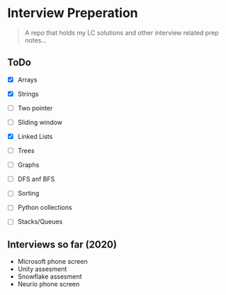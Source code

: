 # Interview Preperation
> A repo that holds my LC solutions and other interview related prep notes...

## ToDo
- [x] Arrays
- [x] Strings
- [ ] Two pointer
- [ ] Sliding window
- [x] Linked Lists
- [ ] Trees
- [ ] Graphs
- [ ] DFS anf BFS
- [ ] Sorting
- [ ] Python collections
- [ ] Stacks/Queues


## Interviews so far (2020)
- Microsoft phone screen
- Unity assesment
- Snowflake assesment
- Neurio phone screen

